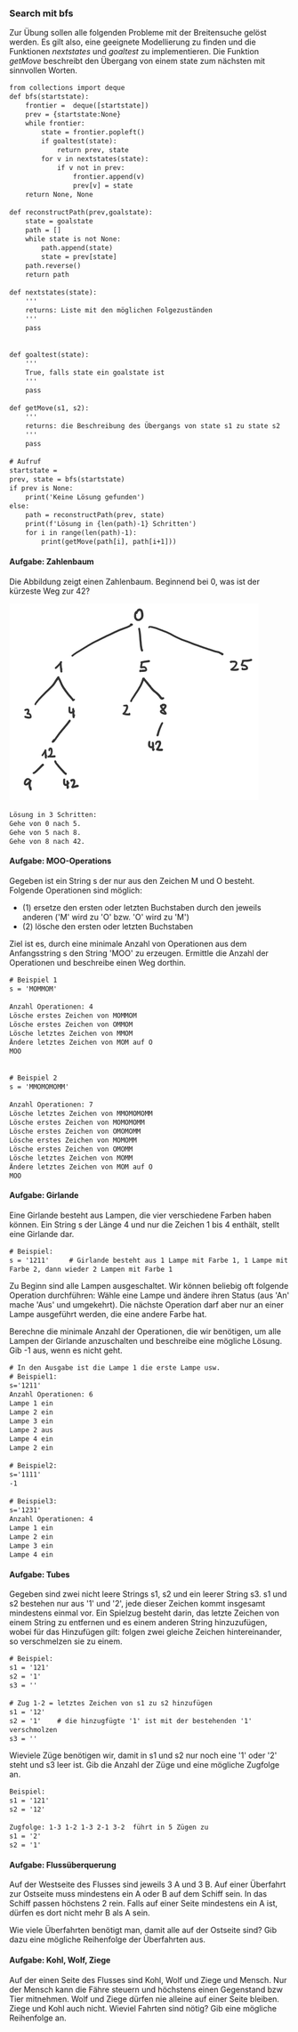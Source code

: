 ### Search mit bfs

Zur Übung sollen alle folgenden Probleme mit der Breitensuche gelöst werden.
Es gilt also, eine geeignete Modellierung zu finden und die Funktionen *nextstates* und *goaltest* zu implementieren.
Die Funktion *getMove* beschreibt den Übergang von einem state zum nächsten mit sinnvollen Worten.

```
from collections import deque
def bfs(startstate):
    frontier =  deque([startstate])
    prev = {startstate:None}
    while frontier:
        state = frontier.popleft()
        if goaltest(state):
            return prev, state
        for v in nextstates(state):
            if v not in prev:
                frontier.append(v)
                prev[v] = state
    return None, None

def reconstructPath(prev,goalstate):
    state = goalstate
    path = []
    while state is not None:
        path.append(state)
        state = prev[state]
    path.reverse()
    return path

def nextstates(state):
    '''
    returns: Liste mit den möglichen Folgezuständen
    '''
    pass


def goaltest(state):
    '''
    True, falls state ein goalstate ist
    '''
    pass

def getMove(s1, s2):
    '''
    returns: die Beschreibung des Übergangs von state s1 zu state s2
    '''
    pass

# Aufruf
startstate = 
prev, state = bfs(startstate)
if prev is None:
    print('Keine Lösung gefunden')
else:
    path = reconstructPath(prev, state)
    print(f'Lösung in {len(path)-1} Schritten')
    for i in range(len(path)-1):
        print(getMove(path[i], path[i+1]))

```
#### Aufgabe: Zahlenbaum
Die Abbildung zeigt einen Zahlenbaum. Beginnend bei 0, was ist der kürzeste Weg zur 42?

<img src='zahlenbaum.png'>

```
Lösung in 3 Schritten:
Gehe von 0 nach 5.
Gehe von 5 nach 8.
Gehe von 8 nach 42.
```


#### Aufgabe: MOO-Operations

Gegeben ist ein String s der nur aus den Zeichen M und O besteht. Folgende Operationen sind möglich:
- (1) ersetze den ersten oder letzten Buchstaben durch den jeweils anderen ('M' wird zu 'O' bzw. 'O' wird zu 'M')
- (2) lösche den ersten oder letzten Buchstaben

Ziel ist es, durch eine minimale Anzahl von Operationen aus dem Anfangsstring s den String 'MOO' zu erzeugen.
Ermittle die Anzahl der Operationen und beschreibe einen Weg dorthin.

```
# Beispiel 1
s = 'MOMMOM'

Anzahl Operationen: 4
Lösche erstes Zeichen von MOMMOM
Lösche erstes Zeichen von OMMOM
Lösche letztes Zeichen von MMOM
Ändere letztes Zeichen von MOM auf O
MOO


# Beispiel 2
s = 'MMOMOMOMM'

Anzahl Operationen: 7
Lösche letztes Zeichen von MMOMOMOMM
Lösche erstes Zeichen von MOMOMOMM
Lösche erstes Zeichen von OMOMOMM
Lösche erstes Zeichen von MOMOMM
Lösche erstes Zeichen von OMOMM
Lösche letztes Zeichen von MOMM
Ändere letztes Zeichen von MOM auf O
MOO
```


#### Aufgabe: Girlande

Eine Girlande besteht aus Lampen, die vier verschiedene Farben haben können. Ein String s der Länge 4 und nur die Zeichen 1 bis 4 enthält, stellt eine Girlande dar.

```
# Beispiel:
s = '1211'     # Girlande besteht aus 1 Lampe mit Farbe 1, 1 Lampe mit Farbe 2, dann wieder 2 Lampen mit Farbe 1
```

Zu Beginn sind alle Lampen ausgeschaltet. Wir können beliebig oft folgende Operation durchführen:
Wähle eine Lampe und ändere ihren Status (aus 'An' mache 'Aus' und umgekehrt). Die nächste Operation darf aber nur an einer Lampe ausgeführt werden, die eine andere Farbe hat. 

Berechne die minimale Anzahl der Operationen, die wir benötigen, um alle Lampen der Girlande anzuschalten und beschreibe eine mögliche Lösung.
Gib -1 aus, wenn es nicht geht.

```
# In den Ausgabe ist die Lampe 1 die erste Lampe usw.
# Beispiel1:
s='1211'
Anzahl Operationen: 6
Lampe 1 ein
Lampe 2 ein
Lampe 3 ein
Lampe 2 aus
Lampe 4 ein
Lampe 2 ein

# Beispiel2:
s='1111'
-1

# Beispiel3:
s='1231'
Anzahl Operationen: 4
Lampe 1 ein
Lampe 2 ein
Lampe 3 ein
Lampe 4 ein
```

#### Aufgabe: Tubes

Gegeben sind zwei nicht leere Strings s1, s2 und ein leerer String s3. s1 und s2 bestehen nur aus '1' und '2', jede dieser Zeichen kommt insgesamt mindestens einmal vor. Ein Spielzug besteht darin, das letzte Zeichen von einem String zu entfernen und es einem anderen String hinzuzufügen, wobei für das Hinzufügen gilt: folgen zwei gleiche Zeichen hintereinander, so verschmelzen sie zu einem.

```
# Beispiel:
s1 = '121'
s2 = '1'
s3 = ''

# Zug 1-2 = letztes Zeichen von s1 zu s2 hinzufügen
s1 = '12'
s2 = '1'    # die hinzugfügte '1' ist mit der bestehenden '1' verschmolzen
s3 = ''
```

Wieviele Züge benötigen wir, damit in s1 und s2 nur noch eine '1' oder '2' steht und s3 leer ist. Gib die Anzahl der Züge und eine mögliche Zugfolge an.

```
Beispiel:
s1 = '121'
s2 = '12'

Zugfolge: 1-3 1-2 1-3 2-1 3-2  führt in 5 Zügen zu
s1 = '2'
s2 = '1'
```

#### Aufgabe: Flussüberquerung
Auf der Westseite des Flusses sind jeweils 3 A und 3 B. Auf einer Überfahrt zur Ostseite muss mindestens ein A oder B auf dem Schiff sein. In das Schiff passen höchstens 2 rein. Falls auf einer Seite mindestens ein A ist, dürfen es dort nicht mehr B als A sein.

Wie viele Überfahrten benötigt man, damit alle auf der Ostseite sind? Gib dazu eine mögliche Reihenfolge der Überfahrten aus.


#### Aufgabe: Kohl, Wolf, Ziege
Auf der einen Seite des Flusses sind Kohl, Wolf und Ziege und Mensch. Nur der Mensch kann die Fähre steuern und höchstens einen Gegenstand bzw Tier mitnehmen. Wolf und Ziege dürfen nie alleine auf einer Seite bleiben. Ziege und Kohl auch nicht. Wieviel Fahrten sind nötig? Gib eine mögliche Reihenfolge an.